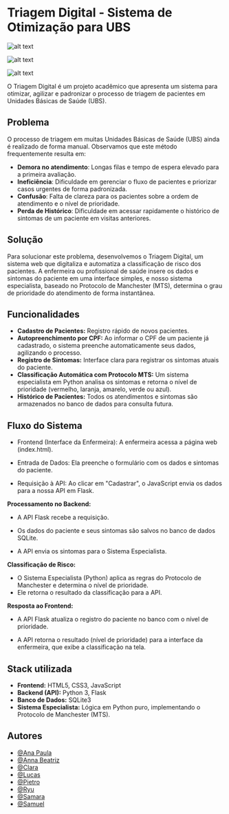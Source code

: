 # Triagem Digital - Sistema de Otimização para UBS

![alt text](https://img.shields.io/badge/status-ongoing-orange)

![alt text](https://img.shields.io/badge/Python-3.x%2B-blue.svg)

![alt text](https://img.shields.io/badge/Flask-3.1.1-black.svg)

O Triagem Digital é um projeto acadêmico que apresenta um sistema para otimizar, agilizar e padronizar o processo de triagem de pacientes em Unidades Básicas de Saúde (UBS).
## Problema

O processo de triagem em muitas Unidades Básicas de Saúde (UBS) ainda é realizado de forma manual. Observamos que este método frequentemente resulta em:

- **Demora no atendimento**: Longas filas e tempo de espera elevado para a primeira avaliação.
- **Ineficiência**: Dificuldade em gerenciar o fluxo de pacientes e priorizar casos urgentes de forma padronizada.
- **Confusão**: Falta de clareza para os pacientes sobre a ordem de atendimento e o nível de prioridade.
- **Perda de Histórico**: Dificuldade em acessar rapidamente o histórico de sintomas de um paciente em visitas anteriores.
## Solução

Para solucionar este problema, desenvolvemos o Triagem Digital, um sistema web que digitaliza e automatiza a classificação de risco dos pacientes. A enfermeira ou profissional de saúde insere os dados e sintomas do paciente em uma interface simples, e nosso sistema especialista, baseado no Protocolo de Manchester (MTS), determina o grau de prioridade do atendimento de forma instantânea.
## Funcionalidades

- **Cadastro de Pacientes:** Registro rápido de novos pacientes.
- **Autopreenchimento por CPF:** Ao informar o CPF de um paciente já cadastrado, o sistema preenche automaticamente seus dados, agilizando o processo.
- **Registro de Sintomas:** Interface clara para registrar os sintomas atuais do paciente.
- **Classificação Automática com Protocolo MTS:** Um sistema especialista em Python analisa os sintomas e retorna o nível de prioridade (vermelho, laranja, amarelo, verde ou azul).
- **Histórico de Pacientes:** Todos os atendimentos e sintomas são armazenados no banco de dados para consulta futura.
## Fluxo do Sistema

- Frontend (Interface da Enfermeira): A enfermeira acessa a página web (index.html).

- Entrada de Dados: Ela preenche o formulário com os dados e sintomas do paciente.

- Requisição à API: Ao clicar em "Cadastrar", o JavaScript envia os dados para a nossa API em Flask.

**Processamento no Backend:**

- A API Flask recebe a requisição.

- Os dados do paciente e seus sintomas são salvos no banco de dados SQLite.

- A API envia os sintomas para o Sistema Especialista.

**Classificação de Risco:**

- O Sistema Especialista (Python) aplica as regras do Protocolo de Manchester e determina o nível de prioridade.
- Ele retorna o resultado da classificação para a API.

**Resposta ao Frontend:**

- A API Flask atualiza o registro do paciente no banco com o nível de prioridade.

- A API retorna o resultado (nível de prioridade) para a interface da enfermeira, que exibe a classificação na tela.
## Stack utilizada

- **Frontend:** HTML5, CSS3, JavaScript
- **Backend (API):** Python 3, Flask
- **Banco de Dados:** SQLite3
- **Sistema Especialista:** Lógica em Python puro, implementando o Protocolo de Manchester (MTS).


## Autores

- [@Ana Paula]()
- [@Anna Beatriz](https://github.com/Cheeshiiree)
- [@Clara]()
- [@Lucas](https://github.com/lucas-jurgensen)
- [@Pietro]()
- [@Ryu](https://github.com/Ryumiwa)
- [@Samara](https://github.com/SamaraFeitosa)
- [@Samuel]()

